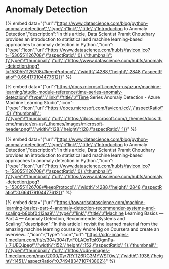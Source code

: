 # Anomaly Detection

{% embed data="{\"url\":\"https://www.datascience.com/blog/python-anomaly-detection\",\"type\":\"link\",\"title\":\"Introduction to Anomaly Detection\",\"description\":\"In this article, Data Scientist Pramit Choudhary provides an introduction to statistical and machine learning-based approaches to anomaly detection in Python.\",\"icon\":{\"type\":\"icon\",\"url\":\"https://www.datascience.com/hubfs/favicon.ico?t=1530551126708\",\"aspectRatio\":0},\"thumbnail\":{\"type\":\"thumbnail\",\"url\":\"https://www.datascience.com/hubfs/anomaly-detection.jpeg?t=1530551126708\#keepProtocol\",\"width\":4288,\"height\":2848,\"aspectRatio\":0.664179104477612}}" %}



{% embed data="{\"url\":\"https://docs.microsoft.com/en-us/azure/machine-learning/studio-module-reference/time-series-anomaly-detection\",\"type\":\"link\",\"title\":\"Time Series Anomaly Detection - Azure Machine Learning Studio\",\"icon\":{\"type\":\"icon\",\"url\":\"https://docs.microsoft.com/favicon.ico\",\"aspectRatio\":0},\"thumbnail\":{\"type\":\"thumbnail\",\"url\":\"https://docs.microsoft.com/\_themes/docs.theme/master/en-us/\_themes/images/microsoft-header.png\",\"width\":128,\"height\":128,\"aspectRatio\":1}}" %}

{% embed data="{\"url\":\"https://www.datascience.com/blog/python-anomaly-detection\",\"type\":\"link\",\"title\":\"Introduction to Anomaly Detection\",\"description\":\"In this article, Data Scientist Pramit Choudhary provides an introduction to statistical and machine learning-based approaches to anomaly detection in Python.\",\"icon\":{\"type\":\"icon\",\"url\":\"https://www.datascience.com/hubfs/favicon.ico?t=1530551126708\",\"aspectRatio\":0},\"thumbnail\":{\"type\":\"thumbnail\",\"url\":\"https://www.datascience.com/hubfs/anomaly-detection.jpeg?t=1530551126708\#keepProtocol\",\"width\":4288,\"height\":2848,\"aspectRatio\":0.664179104477612}}" %}

{% embed data="{\"url\":\"https://towardsdatascience.com/machine-learning-basics-part-4-anomaly-detection-recommender-systems-and-scaling-b8bbf0413aa9\",\"type\":\"link\",\"title\":\"Machine Learning Basics — Part 4 — Anomaly Detection, Recommender Systems and Scaling\",\"description\":\"In this article I revisit the learned material from the amazing machine learning course by Andre Ng on Coursera and create an overview…\",\"icon\":{\"type\":\"icon\",\"url\":\"https://cdn-images-1.medium.com/fit/c/304/304/1\*F0LADxTtsKOgmPa-\_7iUEQ.jpeg\",\"width\":152,\"height\":152,\"aspectRatio\":1},\"thumbnail\":{\"type\":\"thumbnail\",\"url\":\"https://cdn-images-1.medium.com/max/2000/0\*7RYTZ6RG3MYWST0w.\",\"width\":1936,\"height\":1451,\"aspectRatio\":0.7494834710743802}}" %}

